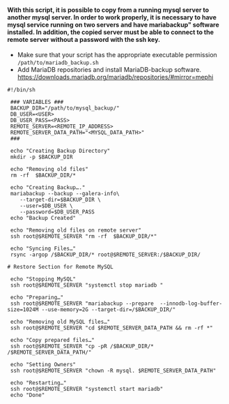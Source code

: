 #### With this script, it is possible to copy from a running mysql server to another mysql server. In order to work properly, it is necessary to have mysql service running on two servers and have mariabackup" software installed. In addition, the copied server must be able to connect to the remote server without a password with the ssh key.

* Make sure that your script has the appropriate executable permission ```/path/to/mariadb_backup.sh```
* Add MariaDB repositories and install MariaDB-backup software. https://downloads.mariadb.org/mariadb/repositories/#mirror=mephi 
```
#!/bin/sh

 ### VARIABLES ###
 BACKUP_DIR="/path/to/mysql_backup/"
 DB_USER=<USER>
 DB_USER_PASS=<PASS>
 REMOTE_SERVER=<REMOTE_IP_ADDRESS>
 REMOTE_SERVER_DATA_PATH="<MYSQL_DATA_PATH>"
 ###

 echo "Creating Backup Directory"
 mkdir -p $BACKUP_DIR

 echo "Removing old files"
 rm -rf  $BACKUP_DIR/*

 echo "Creating Backup…."
 mariabackup --backup --galera-info\
    --target-dir=$BACKUP_DIR \
    --user=$DB_USER \
    --password=$DB_USER_PASS
 echo "Backup Created"

 echo "Removing old files on remote server"
 ssh root@$REMOTE_SERVER "rm -rf  $BACKUP_DIR/*"

 echo "Syncing Files…"
 rsync -argop /$BACKUP_DIR/* root@$REMOTE_SERVER:/$BACKUP_DIR/

# Restore Section for Remote MySQL

 echo "Stopping MySQL"
 ssh root@$REMOTE_SERVER "systemctl stop mariadb "

 echo "Preparing…"
 ssh root@$REMOTE_SERVER "mariabackup --prepare  --innodb-log-buffer-size=1024M --use-memory=2G --target-dir=/$BACKUP_DIR/"

 echo "Removing old MySQL files…"
 ssh root@$REMOTE_SERVER "cd $REMOTE_SERVER_DATA_PATH && rm -rf *"

 echo "Copy prepared files…"
 ssh root@$REMOTE_SERVER "cp -pR /$BACKUP_DIR/* /$REMOTE_SERVER_DATA_PATH/"

 echo "Setting Owners"
 ssh root@$REMOTE_SERVER "chown -R mysql. $REMOTE_SERVER_DATA_PATH"

 echo "Restarting…"
 ssh root@$REMOTE_SERVER "systemctl start mariadb"
 echo "Done"
```
